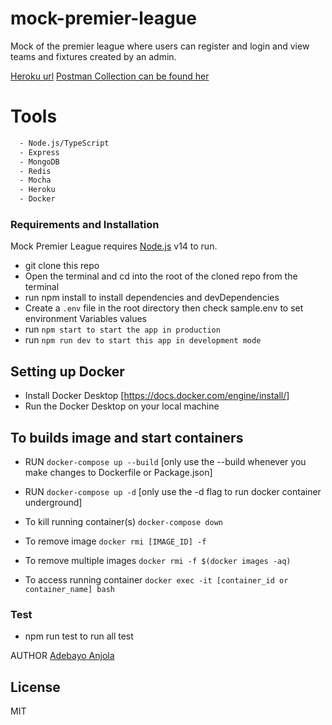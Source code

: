 # mock-premier-league

Mock of the premier league where users can register and login and view teams and fixtures created by an admin.

[Heroku url](https://mock-league.herokuapp.com)
[Postman Collection can be found her](https://documenter.getpostman.com/view/7087675/UVkiTe9n)


# Tools
```sh
  - Node.js/TypeScript     
  - Express
  - MongoDB
  - Redis
  - Mocha
  - Heroku
  - Docker
```
### Requirements and Installation

Mock Premier League requires [Node.js](https://nodejs.org/) v14 to run.

- git clone this repo
- Open the terminal and cd into the root of the cloned repo from the terminal
- run npm install to install dependencies and devDependencies
- Create a `.env` file in the root directory then check sample.env to set environment Variables values
- run `npm start to start the app in production`
- run `npm run dev to start this app in development mode`

## Setting up Docker

- Install Docker Desktop [https://docs.docker.com/engine/install/]
- Run the Docker Desktop on your local machine
## To builds image and start containers

- RUN `docker-compose up --build` [only use the --build whenever you make changes to Dockerfile or Package.json]

- RUN `docker-compose up -d` [only use the -d flag to run docker container underground]

- To kill running container(s) `docker-compose down`
- To remove image `docker rmi [IMAGE_ID] -f`
- To remove multiple images `docker rmi -f $(docker images -aq)`
- To access running container `docker exec -it [container_id or container_name] bash`

### Test
- npm run test to run all test

AUTHOR
[Adebayo Anjola](https://github.com/anjorlar)

License
----

MIT
